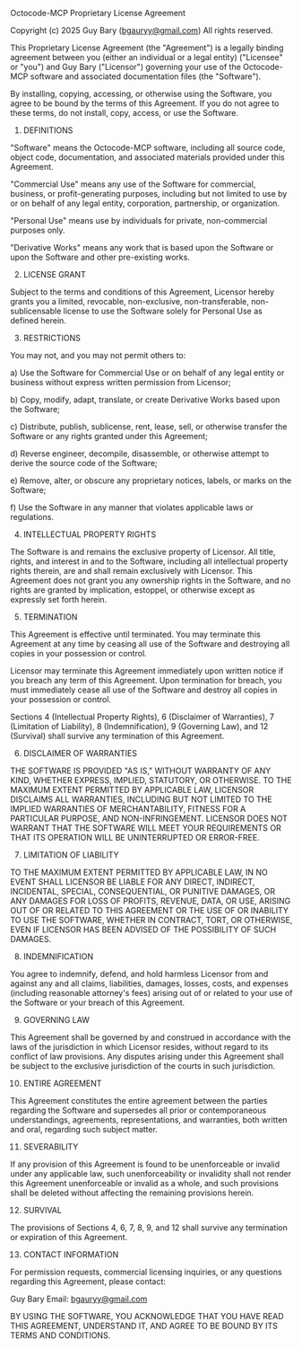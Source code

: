 Octocode-MCP Proprietary License Agreement

Copyright (c) 2025 Guy Bary (bgauryy@gmail.com)
All rights reserved.

This Proprietary License Agreement (the "Agreement") is a legally binding agreement between you (either an individual or a legal entity) ("Licensee" or "you") and Guy Bary ("Licensor") governing your use of the Octocode-MCP software and associated documentation files (the "Software").

By installing, copying, accessing, or otherwise using the Software, you agree to be bound by the terms of this Agreement. If you do not agree to these terms, do not install, copy, access, or use the Software.

1. DEFINITIONS

"Software" means the Octocode-MCP software, including all source code, object code, documentation, and associated materials provided under this Agreement.

"Commercial Use" means any use of the Software for commercial, business, or profit-generating purposes, including but not limited to use by or on behalf of any legal entity, corporation, partnership, or organization.

"Personal Use" means use by individuals for private, non-commercial purposes only.

"Derivative Works" means any work that is based upon the Software or upon the Software and other pre-existing works.

2. LICENSE GRANT

Subject to the terms and conditions of this Agreement, Licensor hereby grants you a limited, revocable, non-exclusive, non-transferable, non-sublicensable license to use the Software solely for Personal Use as defined herein.

3. RESTRICTIONS

You may not, and you may not permit others to:

a) Use the Software for Commercial Use or on behalf of any legal entity or business without express written permission from Licensor;

b) Copy, modify, adapt, translate, or create Derivative Works based upon the Software;

c) Distribute, publish, sublicense, rent, lease, sell, or otherwise transfer the Software or any rights granted under this Agreement;

d) Reverse engineer, decompile, disassemble, or otherwise attempt to derive the source code of the Software;

e) Remove, alter, or obscure any proprietary notices, labels, or marks on the Software;

f) Use the Software in any manner that violates applicable laws or regulations.

4. INTELLECTUAL PROPERTY RIGHTS

The Software is and remains the exclusive property of Licensor. All title, rights, and interest in and to the Software, including all intellectual property rights therein, are and shall remain exclusively with Licensor. This Agreement does not grant you any ownership rights in the Software, and no rights are granted by implication, estoppel, or otherwise except as expressly set forth herein.

5. TERMINATION

This Agreement is effective until terminated. You may terminate this Agreement at any time by ceasing all use of the Software and destroying all copies in your possession or control.

Licensor may terminate this Agreement immediately upon written notice if you breach any term of this Agreement. Upon termination for breach, you must immediately cease all use of the Software and destroy all copies in your possession or control.

Sections 4 (Intellectual Property Rights), 6 (Disclaimer of Warranties), 7 (Limitation of Liability), 8 (Indemnification), 9 (Governing Law), and 12 (Survival) shall survive any termination of this Agreement.

6. DISCLAIMER OF WARRANTIES

THE SOFTWARE IS PROVIDED "AS IS," WITHOUT WARRANTY OF ANY KIND, WHETHER EXPRESS, IMPLIED, STATUTORY, OR OTHERWISE. TO THE MAXIMUM EXTENT PERMITTED BY APPLICABLE LAW, LICENSOR DISCLAIMS ALL WARRANTIES, INCLUDING BUT NOT LIMITED TO THE IMPLIED WARRANTIES OF MERCHANTABILITY, FITNESS FOR A PARTICULAR PURPOSE, AND NON-INFRINGEMENT. LICENSOR DOES NOT WARRANT THAT THE SOFTWARE WILL MEET YOUR REQUIREMENTS OR THAT ITS OPERATION WILL BE UNINTERRUPTED OR ERROR-FREE.

7. LIMITATION OF LIABILITY

TO THE MAXIMUM EXTENT PERMITTED BY APPLICABLE LAW, IN NO EVENT SHALL LICENSOR BE LIABLE FOR ANY DIRECT, INDIRECT, INCIDENTAL, SPECIAL, CONSEQUENTIAL, OR PUNITIVE DAMAGES, OR ANY DAMAGES FOR LOSS OF PROFITS, REVENUE, DATA, OR USE, ARISING OUT OF OR RELATED TO THIS AGREEMENT OR THE USE OF OR INABILITY TO USE THE SOFTWARE, WHETHER IN CONTRACT, TORT, OR OTHERWISE, EVEN IF LICENSOR HAS BEEN ADVISED OF THE POSSIBILITY OF SUCH DAMAGES.

8. INDEMNIFICATION

You agree to indemnify, defend, and hold harmless Licensor from and against any and all claims, liabilities, damages, losses, costs, and expenses (including reasonable attorney's fees) arising out of or related to your use of the Software or your breach of this Agreement.

9. GOVERNING LAW

This Agreement shall be governed by and construed in accordance with the laws of the jurisdiction in which Licensor resides, without regard to its conflict of law provisions. Any disputes arising under this Agreement shall be subject to the exclusive jurisdiction of the courts in such jurisdiction.

10. ENTIRE AGREEMENT

This Agreement constitutes the entire agreement between the parties regarding the Software and supersedes all prior or contemporaneous understandings, agreements, representations, and warranties, both written and oral, regarding such subject matter.

11. SEVERABILITY

If any provision of this Agreement is found to be unenforceable or invalid under any applicable law, such unenforceability or invalidity shall not render this Agreement unenforceable or invalid as a whole, and such provisions shall be deleted without affecting the remaining provisions herein.

12. SURVIVAL

The provisions of Sections 4, 6, 7, 8, 9, and 12 shall survive any termination or expiration of this Agreement.

13. CONTACT INFORMATION

For permission requests, commercial licensing inquiries, or any questions regarding this Agreement, please contact:

Guy Bary
Email: bgauryy@gmail.com

BY USING THE SOFTWARE, YOU ACKNOWLEDGE THAT YOU HAVE READ THIS AGREEMENT, UNDERSTAND IT, AND AGREE TO BE BOUND BY ITS TERMS AND CONDITIONS.